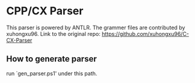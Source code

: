 # CPP/CX Parser

This parser is powered by ANTLR.
The grammer files are contributed by xuhongxu96.
Link to the original repo: https://github.com/xuhongxu96/C-CX-Parser

## How to generate parser
run `gen_parser.ps1' under this path.


